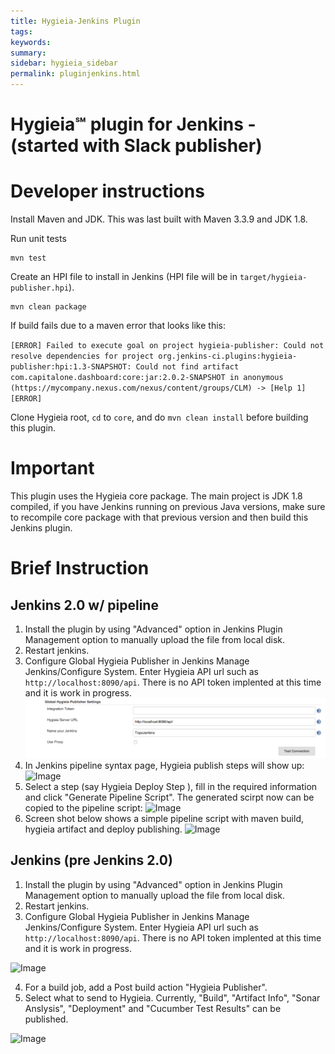 ```yaml
---
title: Hygieia-Jenkins Plugin
tags:
keywords:
summary:
sidebar: hygieia_sidebar
permalink: pluginjenkins.html
---
```

# Hygieia℠ plugin for Jenkins - (started with Slack publisher)

# Developer instructions

Install Maven and JDK.  This was last built with Maven 3.3.9 and JDK 1.8. 

Run unit tests

    mvn test

Create an HPI file to install in Jenkins (HPI file will be in `target/hygieia-publisher.hpi`).

    mvn clean package 

If build fails due to a maven error that looks like this:

`[ERROR] Failed to execute goal on project hygieia-publisher: Could not resolve dependencies for project org.jenkins-ci.plugins:hygieia-publisher:hpi:1.3-SNAPSHOT: Could not find artifact com.capitalone.dashboard:core:jar:2.0.2-SNAPSHOT in anonymous (https://mycompany.nexus.com/nexus/content/groups/CLM) -> [Help 1][ERROR]`

Clone Hygieia root, `cd` to `core`, and do `mvn clean install` before building this plugin.


# Important
This plugin uses the Hygieia core package. The main project is JDK 1.8 compiled, if you have Jenkins running on previous Java versions, make sure to recompile core package with that previous version and then build this Jenkins plugin.

# Brief Instruction
## Jenkins 2.0 w/ pipeline 
1. Install the plugin by using "Advanced" option in Jenkins Plugin Management option to manually upload the file from local disk.
2. Restart jenkins.
3. Configure Global Hygieia Publisher in Jenkins Manage Jenkins/Configure System. Enter Hygieia API url such as `http://localhost:8090/api`. There is no API token implented at this time and it is work in progress.
![NewLink](media/images/jenkins-global.png)
4. In Jenkins pipeline syntax page, Hygieia publish steps will show up:
![Image](https://megha849.github.io/HygieiaDocs/media/images/jenkins2.0-steplist.png)
5. Select a step (say Hygieia Deploy Step ), fill in the required information and click "Generate Pipeline Script". The generated scirpt now can be copied to the pipeline script:
![Image](https://megha849.github.io/HygieiaDocs/media/images/jenkins2.0-hygieia-deploy-step.png)
6. Screen shot below shows a simple pipeline script with maven build, hygieia artifact and deploy publishing.
![Image](https://megha849.github.io/HygieiaDocs/media/images/jenkins2.0-pipeline-deploy-publish.png)

## Jenkins (pre Jenkins 2.0) 

1. Install the plugin by using "Advanced" option in Jenkins Plugin Management option to manually upload the file from local disk.
2. Restart jenkins.
3. Configure Global Hygieia Publisher in Jenkins Manage Jenkins/Configure System. Enter Hygieia API url such as `http://localhost:8090/api`. There is no API token implented at this time and it is work in progress.

![Image](https://megha849.github.io/HygieiaDocs/media/images/jenkins-global.png)

4. For a build job, add a Post build action "Hygieia Publisher". 
5. Select what to send to Hygieia. Currently, "Build", "Artifact Info", "Sonar Anslysis", "Deployment" and "Cucumber Test Results" can be published. 

![Image](https://megha849.github.io/HygieiaDocs/media/images/jenkins-job-config.png)


